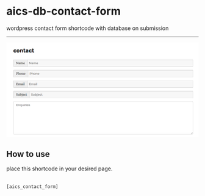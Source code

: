 # aics-db-contact-form

wordpress contact form shortcode with database on submission

---

![example form](screenshot/example-form.png)


## How to use

place this shortcode in your desired page.

```

[aics_contact_form]

```